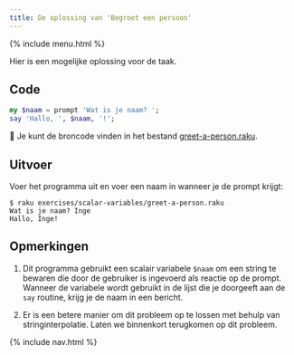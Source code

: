 ```yaml
---
title: De oplossing van 'Begroet een persoon'
---
```


{% include menu.html %}

Hier is een mogelijke oplossing voor de taak.

## Code

```raku
my $naam = prompt 'Wat is je naam? ';
say 'Hallo, ', $naam, '!';
```

🦋 Je kunt de broncode vinden in het bestand [greet-a-person.raku](https://github.com/ash/raku-course/blob/master/exercises/scalar-variables/greet-a-person.raku).

## Uitvoer

Voer het programma uit en voer een naam in wanneer je de prompt krijgt:

```console
$ raku exercises/scalar-variables/greet-a-person.raku 
Wat is je naam? Inge
Hallo, Inge!
```

## Opmerkingen

1. Dit programma gebruikt een scalair variabele `$naam` om een string te bewaren die door de gebruiker is ingevoerd als reactie op de prompt. Wanneer de variabele wordt gebruikt in de lijst die je doorgeeft aan de `say` routine, krijg je de naam in een bericht.

1. Er is een betere manier om dit probleem op te lossen met behulp van stringinterpolatie. Laten we binnenkort terugkomen op dit probleem.

{% include nav.html %}